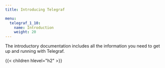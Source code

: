 ```yaml
---
title: Introducing Telegraf

menu:
  telegraf_1_10:
    name: Introduction
    weight: 20
---
```


The introductory documentation includes all the information you need to get up and running with Telegraf.

{{< children hlevel="h2" >}}
